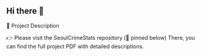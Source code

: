 ## Hi there 👋

📌 Project Description

👉 Please visit the SeoulCrimeStats repository (📌 pinned below)
There, you can find the full project PDF with detailed descriptions.
